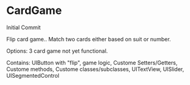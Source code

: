 CardGame
========

Initial Commit

Flip card game..
Match two cards either based on suit or number.


Options:
3 card game not yet functional.

Contains:
UIButton with "flip", game logic, Custome Setters/Getters, Custome methods, Custome classes/subclasses, UITextView, UISlider, UISegmentedControl
